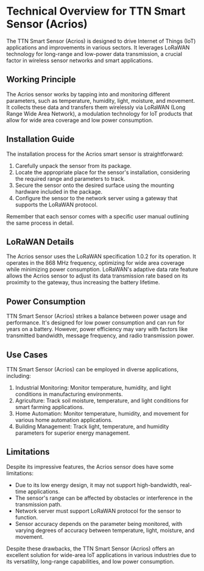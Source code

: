 # Technical Overview for TTN Smart Sensor (Acrios)

The TTN Smart Sensor (Acrios) is designed to drive Internet of Things (IoT) applications and improvements in various sectors. It leverages LoRaWAN technology for long-range and low-power data transmission, a crucial factor in wireless sensor networks and smart applications.

## Working Principle

The Acrios sensor works by tapping into and monitoring different parameters, such as temperature, humidity, light, moisture, and movement. It collects these data and transfers them wirelessly via LoRaWAN (Long Range Wide Area Network), a modulation technology for IoT products that allow for wide area coverage and low power consumption.

## Installation Guide

The installation process for the Acrios smart sensor is straightforward:

1. Carefully unpack the sensor from its package.
2. Locate the appropriate place for the sensor's installation, considering the required range and parameters to track.
3. Secure the sensor onto the desired surface using the mounting hardware included in the package.
4. Configure the sensor to the network server using a gateway that supports the LoRaWAN protocol.

Remember that each sensor comes with a specific user manual outlining the same process in detail.

## LoRaWAN Details

The Acrios sensor uses the LoRaWAN specification 1.0.2 for its operation. It operates in the 868 MHz frequency, optimizing for wide area coverage while minimizing power consumption. LoRaWAN's adaptive data rate feature allows the Acrios sensor to adjust its data transmission rate based on its proximity to the gateway, thus increasing the battery lifetime.

## Power Consumption

TTN Smart Sensor (Acrios) strikes a balance between power usage and performance. It's designed for low power consumption and can run for years on a battery. However, power efficiency may vary with factors like transmitted bandwidth, message frequency, and radio transmission power.

## Use Cases

TTN Smart Sensor (Acrios) can be employed in diverse applications, including:

1. Industrial Monitoring: Monitor temperature, humidity, and light conditions in manufacturing environments.
2. Agriculture: Track soil moisture, temperature, and light conditions for smart farming applications.
3. Home Automation: Monitor temperature, humidity, and movement for various home automation applications.
4. Building Management: Track light, temperature, and humidity parameters for superior energy management.
  
## Limitations

Despite its impressive features, the Acrios sensor does have some limitations:

- Due to its low energy design, it may not support high-bandwidth, real-time applications.
- The sensor's range can be affected by obstacles or interference in the transmission path.
- Network server must support LoRaWAN protocol for the sensor to function.
- Sensor accuracy depends on the parameter being monitored, with varying degrees of accuracy between temperature, light, moisture, and movement.

Despite these drawbacks, the TTN Smart Sensor (Acrios) offers an excellent solution for wide-area IoT applications in various industries due to its versatility, long-range capabilities, and low power consumption.